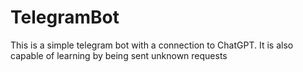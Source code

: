 # TelegramBot
This is a simple telegram bot with a connection to ChatGPT. It is also capable of learning by being sent unknown requests
